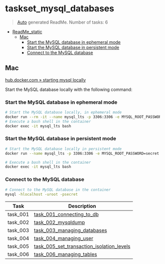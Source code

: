 # taskset_mysql_databases

> [Auto](https://github.com/codeaprendiz/learn_fullstack/blob/main/home/php/intermediate/taskset_intermediate_php/task_004_createGlobalMarkdownTable/generate-readme.php) generated ReadMe. Number of tasks: 6

- [ReadMe\_static](#readme_static)
  - [Mac](#mac)
    - [Start the MySQL database in ephemeral mode](#start-the-mysql-database-in-ephemeral-mode)
    - [Start the MySQL database in persistent mode](#start-the-mysql-database-in-persistent-mode)
    - [Connect to the MySQL database](#connect-to-the-mysql-database)

## Mac

[hub.docker.com » starting mysql locally](https://hub.docker.com/_/mysql)

Start the MySQL database locally with the following command:

### Start the MySQL database in ephemeral mode

```bash
# Start the MySQL database locally, in ephemeral mode
docker run --rm -it --name mysql_lts -p 3306:3306 -e MYSQL_ROOT_PASSWORD=secret -d mysql:lts
# Execute a bash shell in the container
docker exec -it mysql_lts bash
```

### Start the MySQL database in persistent mode

```bash
# Start the MySQL database locally in persistent mode
docker run --name mysql_lts -p 3306:3306 -e MYSQL_ROOT_PASSWORD=secret -v $(pwd)/mysql_data:/var/lib/mysql -d mysql:lts

# Execute a bash shell in the container
docker exec -it mysql_lts bash
```

### Connect to the MySQL database

```bash
# Connect to the MySQL database in the container
mysql -hlocalhost -uroot -psecret
```



| Task     | Description                                                                                                    |
|----------|----------------------------------------------------------------------------------------------------------------|
| task_001 | [task_001_connecting_to_db](taskset_mysql_databases/task_001_connecting_to_db)                                 |
| task_002 | [task_002_mysqldump](taskset_mysql_databases/task_002_mysqldump)                                               |
| task_003 | [task_003_managing_databases](taskset_mysql_databases/task_003_managing_databases)                             |
| task_004 | [task_004_managing_user](taskset_mysql_databases/task_004_managing_user)                                       |
| task_005 | [task_005_set_transaction_isolation_levels](taskset_mysql_databases/task_005_set_transaction_isolation_levels) |
| task_006 | [task_006_managing_tables](taskset_mysql_databases/task_006_managing_tables)                                   |
